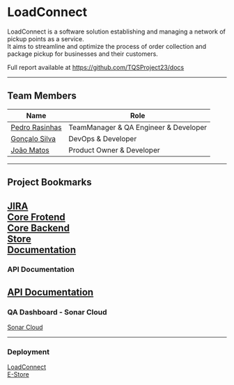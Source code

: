 # LoadConnect

LoadConnect is a software solution establishing and managing a network of pickup points as a service.   
It aims to streamline and optimize the process of order collection and package pickup for businesses and their customers. 


Full report available at https://github.com/TQSProject23/docs

----

## Team Members

| Name  | Role         |
|-------|--------------|
| [Pedro Rasinhas](https://github.com/r4sinhas) | TeamManager & QA Engineer & Developer |
| [Gonçalo Silva](https://github.com/GoncaloSilva25) | DevOps & Developer | 
| [João Matos](https://github.com/JoaoMat10) | Product Owner & Developer | 
----
## Project Bookmarks
[JIRA](https://tqsproject23.atlassian.net/jira/software/projects/TP/boards/1)  
[Core Frotend](https://github.com/TQSProject23/core_frontend)  
[Core Backend](https://github.com/TQSProject23/core_backend)  
[Store](https://github.com/TQSProject23/store_moreorless)  
[Documentation](https://github.com/TQSProject23/docs)  
----

### API Documentation
[API Documentation](https://loadconnect.azurewebsites.net/swagger-ui/index.html)
----

### QA Dashboard - Sonar Cloud
[Sonar Cloud](https://sonarcloud.io/project/overview?id=TQSProject23_core_backend)  

-----

### Deployment

[LoadConnect](https://loadconnect-ad7d6.web.app/)    
[E-Store](https://bytewave-baad0.web.app/)

